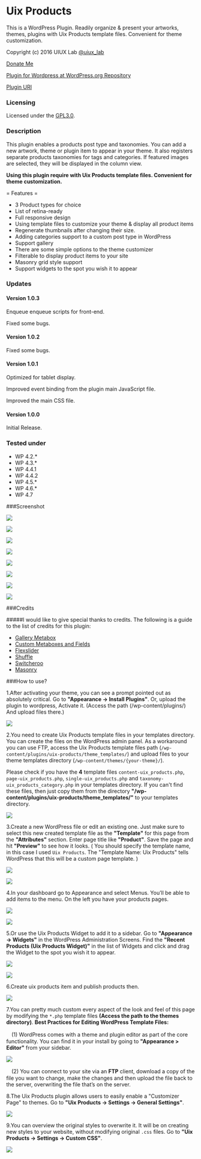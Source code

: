 # Uix Products
This is a WordPress Plugin. Readily organize & present your artworks, themes, plugins with Uix Products template files. Convenient for theme customization.

Copyright (c) 2016 UIUX Lab [@uiux_lab](https://twitter.com/uiux_lab)

[Donate Me](https://www.paypal.com/cgi-bin/webscr?cmd=_s-xclick&hosted_button_id=PYZLU7UZNQ6CE)

[Plugin for Wordpress at WordPress.org Repository](https://wordpress.org/plugins/uix-products/)

[Plugin URI](https://uiux.cc/wp-plugins/uix-products/)

### Licensing

Licensed under the [GPL3.0](http://www.gnu.org/licenses/gpl-3.0.en.html).

### Description


This plugin enables a products post type and taxonomies. You can add a new artwork, theme or plugin item to appear in your theme. It also registers separate products taxonomies for tags and categories. If featured images are selected, they will be displayed in the column view.

**Using this plugin require with Uix Products template files. Convenient for theme customization.**

= Features =

* 3 Product types for choice
* List of retina-ready
* Full responsive design
* Using template files to customize your theme & display all product items
* Regenerate thumbnails after changing their size.
* Adding categories support to a custom post type in WordPress
* Support gallery
* There are some simple options to the theme customizer
* Filterable to display product items to your site
* Masonry grid style support
* Support widgets to the spot you wish it to appear


### Updates 

#### Version 1.0.3

Enqueue enqueue scripts for front-end.

Fixed some bugs.



#### Version 1.0.2

Fixed some bugs.


#### Version 1.0.1

Optimized for tablet display.

Improved event binding from the plugin main JavaScript file.

Improved the main CSS file.


#### Version 1.0.0

Initial Release.


### Tested under

- WP 4.2.*
- WP 4.3.*
- WP 4.4.1
- WP 4.4.2
- WP 4.5.*
- WP 4.6.*
- WP 4.7


###Screenshot

![](https://github.com/xizon/Uix-Products/blob/master/assets/screenshot-1.jpg)

![](https://github.com/xizon/Uix-Products/blob/master/assets/screenshot-2.jpg)

![](https://github.com/xizon/Uix-Products/blob/master/assets/screenshot-3.jpg)

![](https://github.com/xizon/Uix-Products/blob/master/assets/screenshot-4.jpg)

![](https://github.com/xizon/Uix-Products/blob/master/assets/screenshot-5.jpg)

![](https://github.com/xizon/Uix-Products/blob/master/assets/screenshot-6.jpg)

![](https://github.com/xizon/Uix-Products/blob/master/assets/screenshot-7.jpg)

![](https://github.com/xizon/Uix-Products/blob/master/assets/screenshot-8.jpg)



###Credits

#####I would like to give special thanks to credits. The following is a guide to the list of credits for this plugin:

- [Gallery Metabox](https://github.com/uixplorer/gallery-metabox)
- [Custom Metaboxes and Fields](https://github.com/WebDevStudios/Custom-Metaboxes-and-Fields-for-WordPress)
- [Flexslider](https://github.com/woothemes/FlexSlider)
- [Shuffle](https://github.com/Vestride/Shuffle)
- [Switcheroo](https://github.com/OriginalEXE/Switcheroo)
- [Masonry](http://masonry.desandro.com)


###How to use?

1.After activating your theme, you can see a prompt pointed out as absolutely critical. Go to **"Appearance -> Install Plugins"**.
Or, upload the plugin to wordpress, Activate it. (Access the path (/wp-content/plugins/) And upload files there.)

![](https://github.com/xizon/Uix-Products/blob/master/helper/img/plug.jpg)

2.You need to create Uix Products template files in your templates directory. You can create the files on the WordPress admin panel. As a workaround you can use FTP, access the Uix Products template files path (`/wp-content/plugins/uix-products/theme_templates/`) and upload files to your theme templates directory (`/wp-content/themes/{your-theme}/`).  


Please check if you have the **4** template files `content-uix_products.php`, `page-uix_products.php`, `single-uix_products.php` and `taxonomy-uix_products_category.php` in your templates directory. If you can't find these files, then just copy them from the directory **"/wp-content/plugins/uix-products/theme_templates/"** to your templates directory.

![](https://github.com/xizon/Uix-Products/blob/master/helper/img/temp.jpg)


3.Create a new WordPress file or edit an existing one. Just make sure to select this new created template file as the **"Template"** for this page from the **"Attributes"** section. Enter page title like **"Product"**. Save the page and hit **"Preview"** to see how it looks. ( You should specify the template name, in this case I used `Uix Products`. The "Template Name: Uix Products" tells WordPress that this will be a custom page template. )

![](https://github.com/xizon/Uix-Products/blob/master/helper/img/menu.jpg)

![](https://github.com/xizon/Uix-Products/blob/master/helper/img/add-page.jpg)

4.In your dashboard go to Appearance and select Menus. You’ll be able to add items to the menu. On the left you have your products pages.

![](https://github.com/xizon/Uix-Products/blob/master/helper/img/add-menu-1.jpg)

![](https://github.com/xizon/Uix-Products/blob/master/helper/img/add-menu-2.jpg)


5.Or use the Uix Products Widget to add it to a sidebar. Go to **"Appearance -> Widgets"** in the WordPress Administration Screens. Find the **"Recent Products (Uix Products Widget)"** in the list of Widgets and click and drag the Widget to the spot you wish it to appear.

![](https://github.com/xizon/Uix-Products/blob/master/helper/img/widget-1.jpg)

![](https://github.com/xizon/Uix-Products/blob/master/helper/img/widget-2.jpg)



6.Create uix products item and publish products then.

![](https://github.com/xizon/Uix-Products/blob/master/helper/img/add-item.jpg)


7.You can pretty much custom every aspect of the look and feel of this page by modifying the `*.php` template files **(Access the path to the themes directory)**. **Best Practices for Editing WordPress Template Files:**

　(1) WordPress comes with a theme and plugin editor as part of the core functionality. You can find it in your install by going to **"Appearance > Editor"** from your sidebar.
  
  ![](https://github.com/xizon/Uix-Products/blob/master/helper/img/editor.jpg)

　(2) You can connect to your site via an **FTP** client, download a copy of the file you want to change, make the changes and then upload the file back to the server, overwriting the file that’s on the server.



8.The Uix Products plugin allows users to easily enable a "Customizer Page" to themes. Go to **"Uix Products -> Settings -> General Settings"**.

![](https://github.com/xizon/Uix-Products/blob/master/helper/img/customize.jpg)


9.You can overview the original styles to overwrite it. It will be on creating new styles to your website, without modifying original `.css` files. Go to **"Uix Products -> Settings -> Custom CSS"**.

![](https://github.com/xizon/Uix-Products/blob/master/helper/img/css.jpg)
